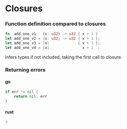 # Closures

### Function definition compared to closures
```rust
fn  add_one_v1   (x: u32) -> u32 { x + 1 }
let add_one_v2 = |x: u32| -> u32 { x + 1 };
let add_one_v3 = |x|             { x + 1 };
let add_one_v4 = |x|               x + 1  ;
```

Infers types if not included, taking the first call to closure. 

### Returning errors

#### go
```go
if err != nil {
	return nil, err
}
```
#### rust
```rust
?
```
